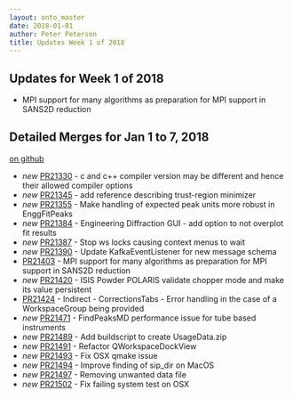 ```yaml
---
layout: onto_master
date: 2018-01-01
author: Peter Peterson
title: Updates Week 1 of 2018
---
```

Updates for Week 1 of 2018
--------------------------
* MPI support for many algorithms as preparation for MPI support in SANS2D reduction

Detailed Merges for Jan 1 to 7, 2018
------------------------------------
[on github](https://github.com/mantidproject/mantid/pulls?q=is%3Apr+merged%3A2018-01-02..2018-01-07)

* *new* [PR21330](https://github.com/mantidproject/mantid/pull/21330) - c and c++ compiler version may be different and hence their allowed compiler options
* *new* [PR21345](https://github.com/mantidproject/mantid/pull/21345) - add reference describing trust-region minimizer
* *new* [PR21355](https://github.com/mantidproject/mantid/pull/21355) - Make handling of expected peak units more robust in EnggFitPeaks
* *new* [PR21384](https://github.com/mantidproject/mantid/pull/21384) - Engineering Diffraction GUI - add option to not overplot fit results
* *new* [PR21387](https://github.com/mantidproject/mantid/pull/21387) - Stop ws locks causing context menus to wait
* *new* [PR21390](https://github.com/mantidproject/mantid/pull/21390) - Update KafkaEventListener for new message schema
* [PR21403](https://github.com/mantidproject/mantid/pull/21403) - MPI support for many algorithms as preparation for MPI support in SANS2D reduction
* *new* [PR21420](https://github.com/mantidproject/mantid/pull/21420) - ISIS Powder POLARIS validate chopper mode and make its value persistent
* [PR21424](https://github.com/mantidproject/mantid/pull/21424) - Indirect - CorrectionsTabs - Error handling in the case of a WorkspaceGroup being provided
* *new* [PR21471](https://github.com/mantidproject/mantid/pull/21471) - FindPeaksMD performance issue for tube based instruments
* *new* [PR21489](https://github.com/mantidproject/mantid/pull/21489) - Add buildscript to create UsageData.zip
* *new* [PR21491](https://github.com/mantidproject/mantid/pull/21491) - Refactor QWorkspaceDockView
* *new* [PR21493](https://github.com/mantidproject/mantid/pull/21493) - Fix OSX qmake issue
* *new* [PR21494](https://github.com/mantidproject/mantid/pull/21494) - Improve finding of sip_dir on MacOS
* *new* [PR21497](https://github.com/mantidproject/mantid/pull/21497) - Removing unwanted data file
* *new* [PR21502](https://github.com/mantidproject/mantid/pull/21502) - Fix failing system test on OSX
